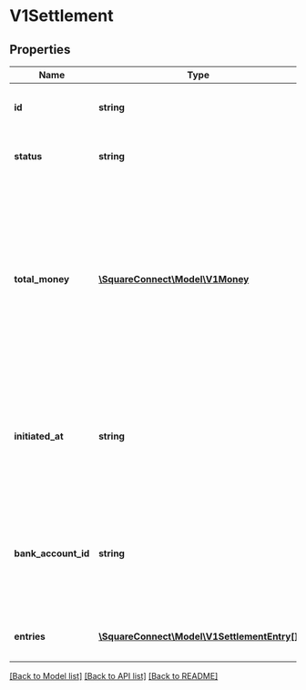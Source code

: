 # V1Settlement

## Properties
Name | Type | Description | Notes
------------ | ------------- | ------------- | -------------
**id** | **string** | The settlement&#39;s unique identifier. | [optional] 
**status** | **string** | The settlement&#39;s current status. | [optional] 
**total_money** | [**\SquareConnect\Model\V1Money**](V1Money.md) | The amount of money involved in the settlement. A positive amount indicates a deposit, and a negative amount indicates a withdrawal. This amount is never zero. | [optional] 
**initiated_at** | **string** | The time when the settlement was submitted for deposit or withdrawal, in ISO 8601 format. | [optional] 
**bank_account_id** | **string** | The Square-issued unique identifier for the bank account associated with the settlement. | [optional] 
**entries** | [**\SquareConnect\Model\V1SettlementEntry[]**](V1SettlementEntry.md) | The entries included in this settlement. | [optional] 

[[Back to Model list]](../README.md#documentation-for-models) [[Back to API list]](../README.md#documentation-for-api-endpoints) [[Back to README]](../README.md)


